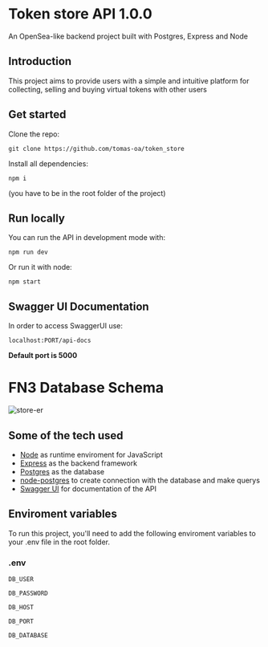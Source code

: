 # Token store API 1.0.0
An OpenSea-like backend project built with Postgres, Express and Node

## Introduction
This project aims to provide users with a simple and intuitive platform for collecting, selling and buying virtual tokens with other users


## Get started
Clone the repo: 
```
git clone https://github.com/tomas-oa/token_store
```

Install all dependencies:
```
npm i
```
(you have to be in the root folder of the project)

## Run locally
You can run the API in development mode with:
```
npm run dev
```

Or run it with node:
```
npm start
```

## Swagger UI Documentation
In order to access SwaggerUI use:
```
localhost:PORT/api-docs
```
**Default port is 5000**

# FN3 Database Schema
![store-er](https://user-images.githubusercontent.com/78031280/211879470-74794ccb-70f4-4772-9bd7-b35a8e2a991c.png)

## Some of the tech used
- [Node](https://nodejs.org/en/) as runtime enviroment for JavaScript
- [Express](https://expressjs.com/) as the backend framework
- [Postgres](https://www.postgresql.org/) as the database
- [node-postgres](https://node-postgres.com/) to create connection with the database and make querys
- [Swagger UI](https://swagger.io/) for documentation of the API

## Enviroment variables
To run this project, you'll need to add the following enviroment variables to your .env file in the root folder.

### .env
`DB_USER`

`DB_PASSWORD`

`DB_HOST`

`DB_PORT`

`DB_DATABASE`
